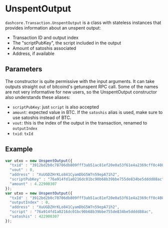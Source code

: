 # UnspentOutput
`dashcore.Transaction.UnspentOutput` is a class with stateless instances that provides information about an unspent output:
- Transaction ID and output index
- The "scriptPubKey", the script included in the output
- Amount of satoshis associated
- Address, if available

## Parameters
The constructor is quite permissive with the input arguments. It can take outputs straight out of bitcoind's getunspent RPC call. Some of the names are not very informative for new users, so the UnspentOutput constructor also understands these aliases:
- `scriptPubKey`: just `script` is also accepted
- `amount`: expected value in BTC. If the `satoshis` alias is used, make sure to use satoshis instead of BTC.
- `vout`: this is the index of the output in the transaction, renamed to `outputIndex`
- `txid`: `txId`

## Example

```javascript
var utxo = new UnspentOutput({
  "txid" : "3912bd2b0c78706db809fff3ab51ac81ef20e0a53f61e4a2369cff0c4084c55c",
  "vout" : 0,
  "address" : "XuUGDZHrKLo841CyamDbG5W7n59epA71h2",
  "scriptPubKey" : "76a914fd1a0216dc01bc90b68b39bbe755de834be5dddd88ac",
  "amount" : 4.22900307
});
var utxo = new UnspentOutput({
  "txId" : "3912bd2b0c78706db809fff3ab51ac81ef20e0a53f61e4a2369cff0c4084c55c",
  "outputIndex" : 0,
  "address" : "XuUGDZHrKLo841CyamDbG5W7n59epA71h2",
  "script" : "76a914fd1a0216dc01bc90b68b39bbe755de834be5dddd88ac",
  "satoshis" : 422900307
});
```
